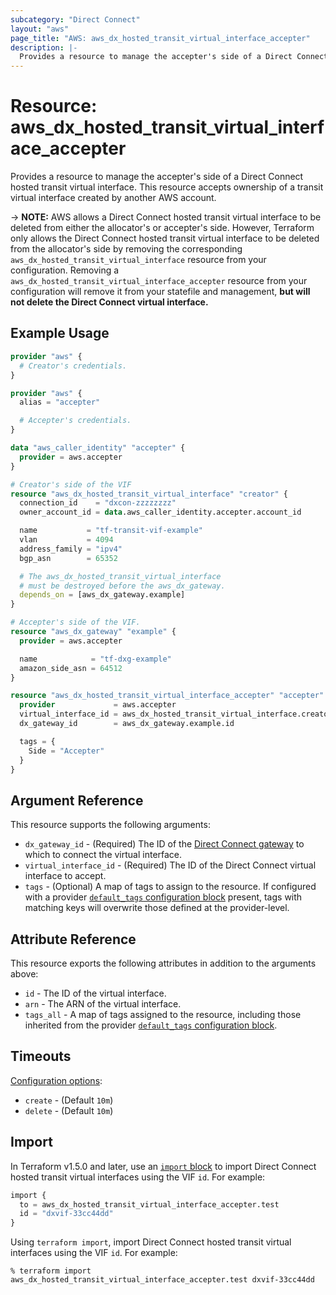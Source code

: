 ```yaml
---
subcategory: "Direct Connect"
layout: "aws"
page_title: "AWS: aws_dx_hosted_transit_virtual_interface_accepter"
description: |-
  Provides a resource to manage the accepter's side of a Direct Connect hosted transit virtual interface.
---
```


# Resource: aws_dx_hosted_transit_virtual_interface_accepter

Provides a resource to manage the accepter's side of a Direct Connect hosted transit virtual interface.
This resource accepts ownership of a transit virtual interface created by another AWS account.

-> **NOTE:** AWS allows a Direct Connect hosted transit virtual interface to be deleted from either the allocator's or accepter's side. However, Terraform only allows the Direct Connect hosted transit virtual interface to be deleted from the allocator's side by removing the corresponding `aws_dx_hosted_transit_virtual_interface` resource from your configuration. Removing a `aws_dx_hosted_transit_virtual_interface_accepter` resource from your configuration will remove it from your statefile and management, **but will not delete the Direct Connect virtual interface.**

## Example Usage

```terraform
provider "aws" {
  # Creator's credentials.
}

provider "aws" {
  alias = "accepter"

  # Accepter's credentials.
}

data "aws_caller_identity" "accepter" {
  provider = aws.accepter
}

# Creator's side of the VIF
resource "aws_dx_hosted_transit_virtual_interface" "creator" {
  connection_id    = "dxcon-zzzzzzzz"
  owner_account_id = data.aws_caller_identity.accepter.account_id

  name           = "tf-transit-vif-example"
  vlan           = 4094
  address_family = "ipv4"
  bgp_asn        = 65352

  # The aws_dx_hosted_transit_virtual_interface
  # must be destroyed before the aws_dx_gateway.
  depends_on = [aws_dx_gateway.example]
}

# Accepter's side of the VIF.
resource "aws_dx_gateway" "example" {
  provider = aws.accepter

  name            = "tf-dxg-example"
  amazon_side_asn = 64512
}

resource "aws_dx_hosted_transit_virtual_interface_accepter" "accepter" {
  provider             = aws.accepter
  virtual_interface_id = aws_dx_hosted_transit_virtual_interface.creator.id
  dx_gateway_id        = aws_dx_gateway.example.id

  tags = {
    Side = "Accepter"
  }
}
```

## Argument Reference

This resource supports the following arguments:

* `dx_gateway_id` - (Required) The ID of the [Direct Connect gateway](dx_gateway.html) to which to connect the virtual interface.
* `virtual_interface_id` - (Required) The ID of the Direct Connect virtual interface to accept.
* `tags` - (Optional) A map of tags to assign to the resource. If configured with a provider [`default_tags` configuration block](https://registry.terraform.io/providers/hashicorp/aws/latest/docs#default_tags-configuration-block) present, tags with matching keys will overwrite those defined at the provider-level.

## Attribute Reference

This resource exports the following attributes in addition to the arguments above:

* `id` - The ID of the virtual interface.
* `arn` - The ARN of the virtual interface.
* `tags_all` - A map of tags assigned to the resource, including those inherited from the provider [`default_tags` configuration block](https://registry.terraform.io/providers/hashicorp/aws/latest/docs#default_tags-configuration-block).

## Timeouts

[Configuration options](https://developer.hashicorp.com/terraform/language/resources/syntax#operation-timeouts):

- `create` - (Default `10m`)
- `delete` - (Default `10m`)

## Import

In Terraform v1.5.0 and later, use an [`import` block](https://developer.hashicorp.com/terraform/language/import) to import Direct Connect hosted transit virtual interfaces using the VIF `id`. For example:

```terraform
import {
  to = aws_dx_hosted_transit_virtual_interface_accepter.test
  id = "dxvif-33cc44dd"
}
```

Using `terraform import`, import Direct Connect hosted transit virtual interfaces using the VIF `id`. For example:

```console
% terraform import aws_dx_hosted_transit_virtual_interface_accepter.test dxvif-33cc44dd
```
